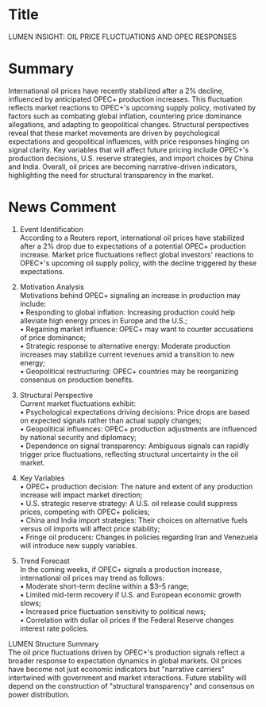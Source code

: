 # Title
LUMEN INSIGHT: OIL PRICE FLUCTUATIONS AND OPEC RESPONSES

# Summary
International oil prices have recently stabilized after a 2% decline, influenced by anticipated OPEC+ production increases. This fluctuation reflects market reactions to OPEC+'s upcoming supply policy, motivated by factors such as combating global inflation, countering price dominance allegations, and adapting to geopolitical changes. Structural perspectives reveal that these market movements are driven by psychological expectations and geopolitical influences, with price responses hinging on signal clarity. Key variables that will affect future pricing include OPEC+'s production decisions, U.S. reserve strategies, and import choices by China and India. Overall, oil prices are becoming narrative-driven indicators, highlighting the need for structural transparency in the market.

# News Comment
1. Event Identification  
According to a Reuters report, international oil prices have stabilized after a 2% drop due to expectations of a potential OPEC+ production increase. Market price fluctuations reflect global investors' reactions to OPEC+'s upcoming oil supply policy, with the decline triggered by these expectations.

2. Motivation Analysis  
Motivations behind OPEC+ signaling an increase in production may include:  
• Responding to global inflation: Increasing production could help alleviate high energy prices in Europe and the U.S.;  
• Regaining market influence: OPEC+ may want to counter accusations of price dominance;  
• Strategic response to alternative energy: Moderate production increases may stabilize current revenues amid a transition to new energy;  
• Geopolitical restructuring: OPEC+ countries may be reorganizing consensus on production benefits.

3. Structural Perspective  
Current market fluctuations exhibit:  
• Psychological expectations driving decisions: Price drops are based on expected signals rather than actual supply changes;  
• Geopolitical influences: OPEC+ production adjustments are influenced by national security and diplomacy;  
• Dependence on signal transparency: Ambiguous signals can rapidly trigger price fluctuations, reflecting structural uncertainty in the oil market.

4. Key Variables  
• OPEC+ production decision: The nature and extent of any production increase will impact market direction;  
• U.S. strategic reserve strategy: A U.S. oil release could suppress prices, competing with OPEC+ policies;  
• China and India import strategies: Their choices on alternative fuels versus oil imports will affect price stability;  
• Fringe oil producers: Changes in policies regarding Iran and Venezuela will introduce new supply variables.

5. Trend Forecast  
In the coming weeks, if OPEC+ signals a production increase, international oil prices may trend as follows:  
• Moderate short-term decline within a $3–5 range;  
• Limited mid-term recovery if U.S. and European economic growth slows;  
• Increased price fluctuation sensitivity to political news;  
• Correlation with dollar oil prices if the Federal Reserve changes interest rate policies.

LUMEN Structure Summary  
The oil price fluctuations driven by OPEC+'s production signals reflect a broader response to expectation dynamics in global markets. Oil prices have become not just economic indicators but "narrative carriers" intertwined with government and market interactions. Future stability will depend on the construction of "structural transparency" and consensus on power distribution.
